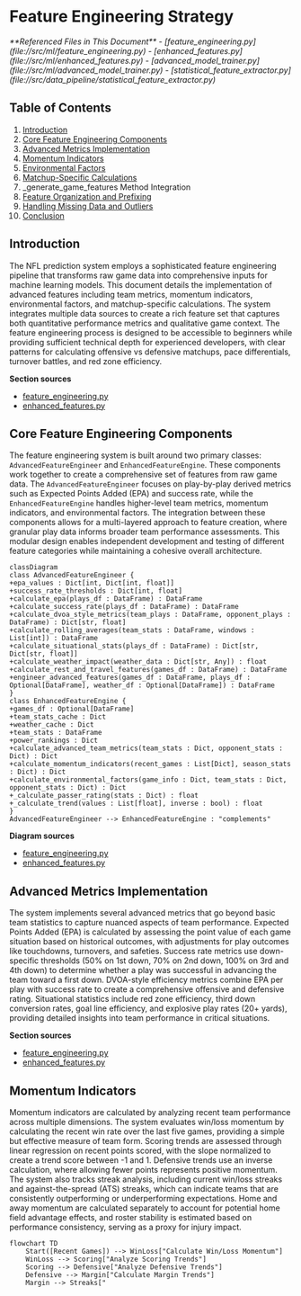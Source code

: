 
# Feature Engineering Strategy

<cite>
**Referenced Files in This Document**   
- [feature_engineering.py](file://src/ml/feature_engineering.py)
- [enhanced_features.py](file://src/ml/enhanced_features.py)
- [advanced_model_trainer.py](file://src/ml/advanced_model_trainer.py)
- [statistical_feature_extractor.py](file://src/data_pipeline/statistical_feature_extractor.py)
</cite>

## Table of Contents
1. [Introduction](#introduction)
2. [Core Feature Engineering Components](#core-feature-engineering-components)
3. [Advanced Metrics Implementation](#advanced-metrics-implementation)
4. [Momentum Indicators](#momentum-indicators)
5. [Environmental Factors](#environmental-factors)
6. [Matchup-Specific Calculations](#matchup-specific-calculations)
7. _generate_game_features Method Integration
8. [Feature Organization and Prefixing](#feature-organization-and-prefixing)
9. [Handling Missing Data and Outliers](#handling-missing-data-and-outliers)
10. [Conclusion](#conclusion)

## Introduction

The NFL prediction system employs a sophisticated feature engineering pipeline that transforms raw game data into comprehensive inputs for machine learning models. This document details the implementation of advanced features including team metrics, momentum indicators, environmental factors, and matchup-specific calculations. The system integrates multiple data sources to create a rich feature set that captures both quantitative performance metrics and qualitative game context. The feature engineering process is designed to be accessible to beginners while providing sufficient technical depth for experienced developers, with clear patterns for calculating offensive vs defensive matchups, pace differentials, turnover battles, and red zone efficiency.

**Section sources**
- [feature_engineering.py](file://src/ml/feature_engineering.py#L1-L508)
- [enhanced_features.py](file://src/ml/enhanced_features.py#L1-L529)

## Core Feature Engineering Components

The feature engineering system is built around two primary classes: `AdvancedFeatureEngineer` and `EnhancedFeatureEngine`. These components work together to create a comprehensive set of features from raw game data. The `AdvancedFeatureEngineer` focuses on play-by-play derived metrics such as Expected Points Added (EPA) and success rate, while the `EnhancedFeatureEngine` handles higher-level team metrics, momentum indicators, and environmental factors. The integration between these components allows for a multi-layered approach to feature creation, where granular play data informs broader team performance assessments. This modular design enables independent development and testing of different feature categories while maintaining a cohesive overall architecture.

```mermaid
classDiagram
class AdvancedFeatureEngineer {
+epa_values : Dict[int, Dict[int, float]]
+success_rate_thresholds : Dict[int, float]
+calculate_epa(plays_df : DataFrame) : DataFrame
+calculate_success_rate(plays_df : DataFrame) : DataFrame
+calculate_dvoa_style_metrics(team_plays : DataFrame, opponent_plays : DataFrame) : Dict[str, float]
+calculate_rolling_averages(team_stats : DataFrame, windows : List[int]) : DataFrame
+calculate_situational_stats(plays_df : DataFrame) : Dict[str, Dict[str, float]]
+calculate_weather_impact(weather_data : Dict[str, Any]) : float
+calculate_rest_and_travel_features(games_df : DataFrame) : DataFrame
+engineer_advanced_features(games_df : DataFrame, plays_df : Optional[DataFrame], weather_df : Optional[DataFrame]) : DataFrame
}
class EnhancedFeatureEngine {
+games_df : Optional[DataFrame]
+team_stats_cache : Dict
+weather_cache : Dict
+team_stats : DataFrame
+power_rankings : Dict
+calculate_advanced_team_metrics(team_stats : Dict, opponent_stats : Dict) : Dict
+calculate_momentum_indicators(recent_games : List[Dict], season_stats : Dict) : Dict
+calculate_environmental_factors(game_info : Dict, team_stats : Dict, opponent_stats : Dict) : Dict
+_calculate_passer_rating(stats : Dict) : float
+_calculate_trend(values : List[float], inverse : bool) : float
}
AdvancedFeatureEngineer --> EnhancedFeatureEngine : "complements"
```

**Diagram sources**
- [feature_engineering.py](file://src/ml/feature_engineering.py#L33-L373)
- [enhanced_features.py](file://src/ml/enhanced_features.py#L14-L528)

## Advanced Metrics Implementation

The system implements several advanced metrics that go beyond basic team statistics to capture nuanced aspects of team performance. Expected Points Added (EPA) is calculated by assessing the point value of each game situation based on historical outcomes, with adjustments for play outcomes like touchdowns, turnovers, and safeties. Success rate metrics use down-specific thresholds (50% on 1st down, 70% on 2nd down, 100% on 3rd and 4th down) to determine whether a play was successful in advancing the team toward a first down. DVOA-style efficiency metrics combine EPA per play with success rate to create a comprehensive offensive and defensive rating. Situational statistics include red zone efficiency, third down conversion rates, goal line efficiency, and explosive play rates (20+ yards), providing detailed insights into team performance in critical situations.

**Section sources**
- [feature_engineering.py](file://src/ml/feature_engineering.py#L100-L250)
- [enhanced_features.py](file://src/ml/enhanced_features.py#L45-L100)

## Momentum Indicators

Momentum indicators are calculated by analyzing recent team performance across multiple dimensions. The system evaluates win/loss momentum by calculating the recent win rate over the last five games, providing a simple but effective measure of team form. Scoring trends are assessed through linear regression on recent points scored, with the slope normalized to create a trend score between -1 and 1. Defensive trends use an inverse calculation, where allowing fewer points represents positive momentum. The system also tracks streak analysis, including current win/loss streaks and against-the-spread (ATS) streaks, which can indicate teams that are consistently outperforming or underperforming expectations. Home and away momentum are calculated separately to account for potential home field advantage effects, and roster stability is estimated based on performance consistency, serving as a proxy for injury impact.

```mermaid
flowchart TD
    Start([Recent Games]) --> WinLoss["Calculate Win/Loss Momentum"]
    WinLoss --> Scoring["Analyze Scoring Trends"]
    Scoring --> Defensive["Analyze Defensive Trends"]
    Defensive --> Margin["Calculate Margin Trends"]
    Margin --> Streaks["